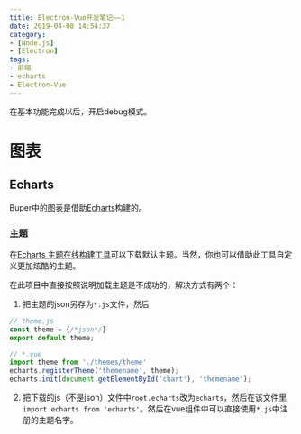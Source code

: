 ```yaml
---
title: Electron-Vue开发笔记——1
date: 2019-04-08 14:54:37
category: 
- [Node.js]
- [Electron]
tags: 
- 前端
- echarts
- Electron-Vue
---
```


在基本功能完成以后，开启debug模式。

<!-- more -->

# 图表

## Echarts
Buper中的图表是借助[Echarts](https://echarts.baidu.com/index.html)构建的。
### 主题
在[Echarts 主题在线构建工具](https://echarts.baidu.com/theme-builder/)可以下载默认主题。当然，你也可以借助此工具自定义更加炫酷的主题。

在此项目中直接按照说明加载主题是不成功的，解决方式有两个：
1. 把主题的json另存为`*.js`文件，然后
``` js
// theme.js
const theme = {/*json*/}
export default theme;

// *.vue
import theme from './themes/theme'
echarts.registerTheme('themename', theme);
echarts.init(document.getElementById('chart'), 'themename');
```
2. 把下载的js（不是json）文件中`root.echarts`改为`echarts`，然后在该文件里 `import echarts from 'echarts'`。然后在vue组件中可以直接使用`*.js`中注册的主题名字。